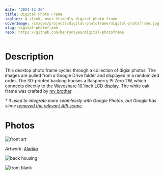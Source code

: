 ```yaml
---
date: '2024-12-26'
title: Digital Photo Frame
tagline: A sleek, user-friendly digital photo frame
coverImage: /images/projects/digital-photoframe/digital-photoframe.jpg
slug: digital-photoframe
repo: https://github.com/henrynoyes/digital-photoframe
---
```


# Description

This desktop photo frame cycles through a collection of digial photos. The images are pulled from a Google Drive folder and displayed in a randomized order. The 3D-printed backing houses a Raspberry Pi Zero 2W, which connects directly to the [Waveshare 10.1inch LCD display](https://www.waveshare.com/10.1inch-hdmi-lcd.htm). The white oak frame was crafted by [my brother](https://elliotnoyes.com/photo-frame).

*\* It used to integrate more seamlessly with Google Photos, but Google has since [removed the relevant API scope](https://developers.google.com/photos/support/updates).*
# Photos

![front art](/images/projects/digital-photoframe/front-art.jpg)

*Artwork: [Alariko](https://www.artstation.com/alariko)*

![back housing](/images/projects/digital-photoframe/back-housing.jpg)

![front blank](/images/projects/digital-photoframe/front-blank.jpg)